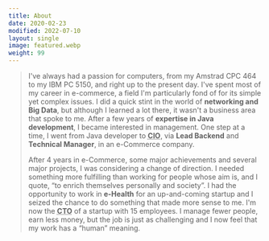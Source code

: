 ```yaml
---
title: About
date: 2020-02-23
modified: 2022-07-10
layout: single
image: featured.webp
weight: 99
---
```


> I've always had a passion for computers, from my Amstrad CPC 464 to my IBM PC 5150, and right up to the present day. I've spent most of my career in e-commerce, a field I'm particularly fond of for its simple yet complex issues. I did a quick stint in the world of **networking and Big Data**, but although I learned a lot there, it wasn't a business area that spoke to me. After a few years of **expertise in Java development**, I became interested in management. One step at a time, I went from Java developer to **<abbr title="Chief Information Officer">CIO</abbr>**, via **Lead Backend** and **Technical Manager**, in an e-Commerce company.
> 
> After 4 years in e-Commerce, some major achievements and several major projects, I was considering a change of direction. I needed something more fulfilling than working for people whose aim is, and I quote, “to enrich themselves personally and society”. I had the opportunity to work in **e-Health** for an up-and-coming startup and I seized the chance to do something that made more sense to me. I'm now the **<abbr title="Chief Technology Officer">CTO</abbr>** of a startup with 15 employees. I manage fewer people, earn less money, but the job is just as challenging and I now feel that my work has a “human” meaning.
